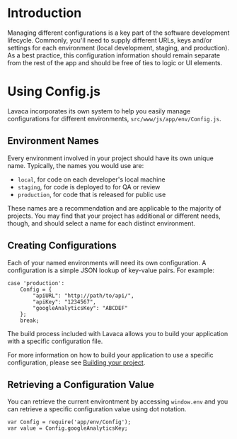 # Introduction
Managing different configurations is a key part of the software development lifecycle. Commonly, you'll need to supply different URLs, keys and/or settings for each environment (local development, staging, and production). As a best practice, this configuration information should remain separate from the rest of the app and should be free of ties to logic or UI elements.

# Using Config.js
Lavaca incorporates its own system to help you easily manage configurations for different environments, `src/www/js/app/env/Config.js`.

## Environment Names
Every environment involved in your project should have its own unique name. Typically, the names you would use are:

* `local`, for code on each developer's local machine
* `staging`, for code is deployed to for QA or review
* `production`, for code that is released for public use

These names are a recommendation and are applicable to the majority of projects. You may find that your project has additional or different needs, though, and should select a name for each distinct environment.

## Creating Configurations
Each of your named environments will need its own configuration. A configuration is a simple JSON lookup of key-value pairs. For example:

    case 'production':
        Config = {
            "apiURL": "http://path/to/api/",
            "apiKey": "1234567",
            "googleAnalyticsKey": "ABCDEF"
        };
        break;

The build process included with Lavaca allows you to build your application with a specific configuration file. 

For more information on how to build your application to use a specific configuration, please see [Building your project](Building-Your-Project).

## Retrieving a Configuration Value
You can retrieve the current environtment by accessing `window.env` and you can retrieve a specific configuration value using dot notation. 

    var Config = require('app/env/Config');
    var value = Config.googleAnalyticsKey;
